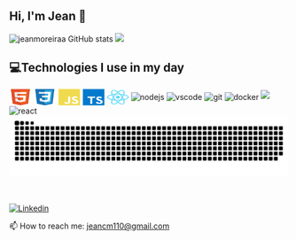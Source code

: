 
## Hi, I'm Jean 👋




![jeanmoreiraa GitHub stats](https://github-readme-stats.vercel.app/api?username=jeanmoreiraa&show_icons=true&theme=dark)
<img height="170em" src="https://camo.githubusercontent.com/5f3ee1d3b13f045d096c7fbc150f47b57313d6ddd9883d3eef582906533296aa/68747470733a2f2f6769746875622d726561646d652d73746174732e76657263656c2e6170702f6170692f746f702d6c616e67732f3f757365726e616d653d6a656e6e696665726f656e6e696e67266c61796f75743d636f6d70616374266c616e67735f636f756e743d352669636f6e5f636f6c6f723d373737626439267469746c655f636f6c6f723d3737376264392662675f636f6c6f723d31613138316126746578745f636f6c6f723d46464646" data-canonical-src="https://github-readme-stats.vercel.app/api/top-langs/?username=jeanmoreiraa&amp;layout=compact&amp;langs_count=5&amp;icon_color=777bd9&amp;title_color=777bd9&amp;bg_color=1a181a&amp;text_color=FFFF" style="max-width: 100%;">

## 💻Technologies I use in my day

<div style="display: inline_block">
  <img align="center" alt="html5" height="30" width="40" src="https://raw.githubusercontent.com/devicons/devicon/master/icons/html5/html5-original.svg" />
  <img align="center" alt="css" height="30" width="40" src="https://raw.githubusercontent.com/devicons/devicon/master/icons/css3/css3-original.svg" />
  <img align="center" alt="js" height="30" width="40" src="https://raw.githubusercontent.com/devicons/devicon/master/icons/javascript/javascript-plain.svg" />
  <img align="center" alt="ts" height="30" width="40" src="https://raw.githubusercontent.com/devicons/devicon/master/icons/typescript/typescript-plain.svg" />
  <img align="center" alt="react" height="30" width="40" src="https://raw.githubusercontent.com/devicons/devicon/master/icons/react/react-original.svg" />
  <img align="center" alt="nodejs" height="30" width="40" src="https://camo.githubusercontent.com/d21012299f2ccd4a7d73b13f896b0be91c9e71bb7f0b51f1cbfb783ed6b9f9b1/68747470733a2f2f63646e2e6a7364656c6976722e6e65742f67682f64657669636f6e732f64657669636f6e2f69636f6e732f6e6f64656a732f6e6f64656a732d6f726967696e616c2e737667" />
  <img align="center" alt="vscode" height="30" width="40" src="https://camo.githubusercontent.com/f39f203ca1defeb47e3505ef9044d3303c038c60de7e67f6c229992602e59128/68747470733a2f2f63646e2e6a7364656c6976722e6e65742f67682f64657669636f6e732f64657669636f6e2f69636f6e732f7673636f64652f7673636f64652d6f726967696e616c2e737667" />
  <img align="center" alt="git" height="30" width="40" src="https://camo.githubusercontent.com/15166a15835f145259844be455ab5945594a70c48a3090aa83d193bd5e3e9bc5/68747470733a2f2f63646e2e6a7364656c6976722e6e65742f67682f64657669636f6e732f64657669636f6e2f69636f6e732f6769742f6769742d6f726967696e616c2e737667" />
  <img align="center" alt="docker" height="30" width="40" src="https://camo.githubusercontent.com/4be49000a623aaf885b10cad79e304b6dc2c62841cbb9f3cdb24f9534df02689/68747470733a2f2f63646e2e6a7364656c6976722e6e65742f67682f64657669636f6e732f64657669636f6e2f69636f6e732f646f636b65722f646f636b65722d706c61696e2d776f72646d61726b2e737667" />
<img src="https://camo.githubusercontent.com/8023763e1d8220d7f2a3f9e0651013273301908bc7e347c2329aed96a59fbd1e/68747470733a2f2f7365656b6c6f676f2e636f6d2f696d616765732f462f6669676d612d6c6f676f2d453445323144334145412d7365656b6c6f676f2e636f6d2e706e67" height="25px" data-canonical-src="https://seeklogo.com/images/F/figma-logo-E4E21D3AEA-seeklogo.com.png" style="max-width: 100%;">
 <img align="center" alt="react" height="30" width="40" src="https://camo.githubusercontent.com/56b87fdd5972d8d9de2d37a5b532ddff10c99bfa7a1886a71c6849ab218b7f33/68747470733a2f2f63646e2e6a7364656c6976722e6e65742f67682f64657669636f6e732f64657669636f6e2f69636f6e732f706f737467726573716c2f706f737467726573716c2d6f726967696e616c2d776f72646d61726b2e737667" />



<img src="https://raw.githubusercontent.com/platane/snk/output/github-contribution-grid-snake-dark.svg" alt="Allyson" style="max-width: 100%;">

</div><br/>
  
## 

[![Linkedin](https://img.shields.io/badge/LinkedIn-0077B5?style=for-the-badge&logo=linkedin&logoColor=white)](https://www.linkedin.com/in/jeanmoreiraa/)

📫 How to reach me: jeancm110@gmail.com



